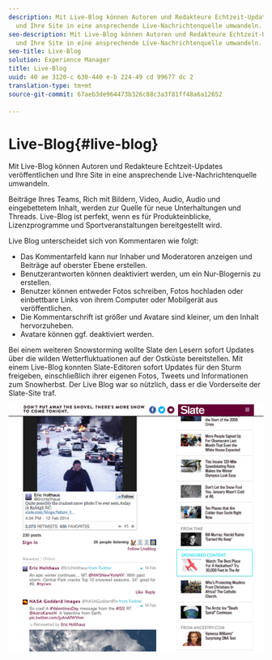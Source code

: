 ```yaml
---
description: Mit Live-Blog können Autoren und Redakteure Echtzeit-Updates veröffentlichen
  und Ihre Site in eine ansprechende Live-Nachrichtenquelle umwandeln.
seo-description: Mit Live-Blog können Autoren und Redakteure Echtzeit-Updates veröffentlichen
  und Ihre Site in eine ansprechende Live-Nachrichtenquelle umwandeln.
seo-title: Live-Blog
solution: Experience Manager
title: Live-Blog
uuid: 40 ae 3120-c 630-440 e-b 224-49 cd 99677 dc 2
translation-type: tm+mt
source-git-commit: 67aeb3de964473b326c88c3a3f81ff48a6a12652

---
```



# Live-Blog{#live-blog}

Mit Live-Blog können Autoren und Redakteure Echtzeit-Updates veröffentlichen und Ihre Site in eine ansprechende Live-Nachrichtenquelle umwandeln.

Beiträge Ihres Teams, Rich mit Bildern, Video, Audio, Audio und eingebettetem Inhalt, werden zur Quelle für neue Unterhaltungen und Threads. Live-Blog ist perfekt, wenn es für Produkteinblicke, Lizenzprogramme und Sportveranstaltungen bereitgestellt wird.

Live Blog unterscheidet sich von Kommentaren wie folgt:

* Das Kommentarfeld kann nur Inhaber und Moderatoren anzeigen und Beiträge auf oberster Ebene erstellen.
* Benutzerantworten können deaktiviert werden, um ein Nur-Blogernis zu erstellen.
* Benutzer können entweder Fotos schreiben, Fotos hochladen oder einbettbare Links von ihrem Computer oder Mobilgerät aus veröffentlichen.
* Die Kommentarschrift ist größer und Avatare sind kleiner, um den Inhalt hervorzuheben.
* Avatare können ggf. deaktiviert werden.

Bei einem weiteren Snowstorming wollte Slate den Lesern sofort Updates über die wilden Wetterfluktuationen auf der Ostküste bereitstellen. Mit einem Live-Blog konnten Slate-Editoren sofort Updates für den Sturm freigeben, einschließlich ihrer eigenen Fotos, Tweets und Informationen zum Snowherbst. Der Live Blog war so nützlich, dass er die Vorderseite der Slate-Site traf.

![](assets/LiveBlogSlate_example.png)

